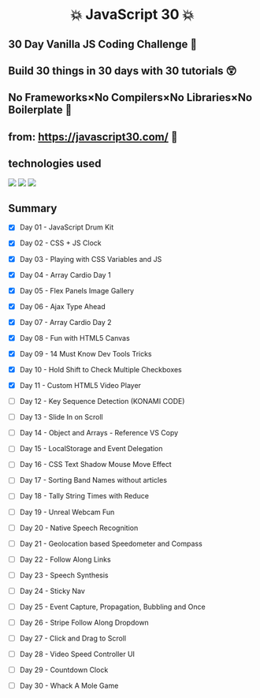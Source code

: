 # <p align="center">:boom: JavaScript 30 :boom:</p> 

## 30 Day Vanilla JS Coding Challenge :eyes:

## Build 30 things in 30 days with 30 tutorials 	:astonished:

## No Frameworks×No Compilers×No Libraries×No Boilerplate :muscle:


## from: https://javascript30.com/ :clap:


## technologies used

![](https://img.shields.io/badge/HTML5-E34F26?style=for-the-badge&logo=html5&logoColor=white)
![](https://img.shields.io/badge/CSS3-1572B6?style=for-the-badge&logo=css3&logoColor=white)
![](https://img.shields.io/badge/JavaScript-F7DF1E?style=for-the-badge&logo=javascript&logoColor=black)

## Summary

- [x] Day 01 - JavaScript Drum Kit
- [x] Day 02 - CSS + JS Clock
- [x] Day 03 - Playing with CSS Variables and JS
- [x] Day 04 - Array Cardio Day 1
- [x] Day 05 - Flex Panels Image Gallery
- [x] Day 06 - Ajax Type Ahead
- [x] Day 07 - Array Cardio Day 2
- [x] Day 08 - Fun with HTML5 Canvas
- [x] Day 09 - 14 Must Know Dev Tools Tricks
- [x] Day 10 - Hold Shift to Check Multiple Checkboxes
- [x] Day 11 - Custom HTML5 Video Player
- [ ] Day 12 - Key Sequence Detection (KONAMI CODE)
- [ ] Day 13 - Slide In on Scroll
- [ ] Day 14 - Object and Arrays - Reference VS Copy
- [ ] Day 15 - LocalStorage and Event Delegation
- [ ] Day 16 - CSS Text Shadow Mouse Move Effect
- [ ] Day 17 - Sorting Band Names without articles
- [ ] Day 18 - Tally String Times with Reduce
- [ ] Day 19 - Unreal Webcam Fun
- [ ] Day 20 - Native Speech Recognition
- [ ] Day 21 - Geolocation based Speedometer and Compass
- [ ] Day 22 - Follow Along Links
- [ ] Day 23 - Speech Synthesis
- [ ] Day 24 - Sticky Nav
- [ ] Day 25 - Event Capture, Propagation, Bubbling and Once
- [ ] Day 26 - Stripe Follow Along Dropdown
- [ ] Day 27 - Click and Drag to Scroll
- [ ] Day 28 - Video Speed Controller UI
- [ ] Day 29 - Countdown Clock
- [ ] Day 30 - Whack A Mole Game




